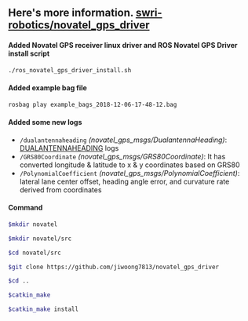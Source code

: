 Here's more information.
[swri-robotics/novatel_gps_driver](https://github.com/swri-robotics/novatel_gps_driver)
----------

#### Added Novatel GPS receiver linux driver and ROS Novatel GPS Driver install script

```bash
./ros_novatel_gps_driver_install.sh
```

#### Added example bag file
```bash
rosbag play example_bags_2018-12-06-17-48-12.bag
```

#### Added some new logs

- `/dualantennaheading` *(novatel_gps_msgs/DualantennaHeading)*: [DUALANTENNAHEADING](https://docs.novatel.com/OEM7/Content/Logs/DUALANTENNAHEADING.htm) logs
- `/GRS80Coordinate` *(novatel_gps_msgs/GRS80Coordinate)*: It has converted longitude & latitude to x & y coordinates based on GRS80
- `/PolynomialCoefficient` *(novatel_gps_msgs/PolynomialCoefficient)*: lateral lane center offset, heading angle error, and curvature rate derived from coordinates

#### Command

```bash
$mkdir novatel
```
```bash
$mkdir novatel/src
```
```bash
$cd novatel/src
```
```bash
$git clone https://github.com/jiwoong7813/novatel_gps_driver
```
```bash
$cd ..
```
```bash
$catkin_make
```
```bash
$catkin_make install
```

